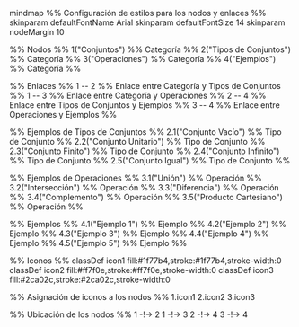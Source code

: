 mindmap
  %% Configuración de estilos para los nodos y enlaces %%
  skinparam defaultFontName Arial
  skinparam defaultFontSize 14
  skinparam nodeMargin 10

  %% Nodos %%
  1("Conjuntos")  %% Categoría %%
  2("Tipos de Conjuntos")  %% Categoría %%
  3("Operaciones")  %% Categoría %%
  4("Ejemplos")  %% Categoría %%

  %% Enlaces %%
  1 -- 2  %% Enlace entre Categoría y Tipos de Conjuntos %%
  1 -- 3  %% Enlace entre Categoría y Operaciones %%
  2 -- 4  %% Enlace entre Tipos de Conjuntos y Ejemplos %%
  3 -- 4  %% Enlace entre Operaciones y Ejemplos %%

  %% Ejemplos de Tipos de Conjuntos %%
  2.1("Conjunto Vacío")  %% Tipo de Conjunto %%
  2.2("Conjunto Unitario")  %% Tipo de Conjunto %%
  2.3("Conjunto Finito")  %% Tipo de Conjunto %%
  2.4("Conjunto Infinito")  %% Tipo de Conjunto %%
  2.5("Conjunto Igual")  %% Tipo de Conjunto %%

  %% Ejemplos de Operaciones %%
  3.1("Unión")  %% Operación %%
  3.2("Intersección")  %% Operación %%
  3.3("Diferencia")  %% Operación %%
  3.4("Complemento")  %% Operación %%
  3.5("Producto Cartesiano")  %% Operación %%

  %% Ejemplos %%
  4.1("Ejemplo 1")  %% Ejemplo %%
  4.2("Ejemplo 2")  %% Ejemplo %%
  4.3("Ejemplo 3")  %% Ejemplo %%
  4.4("Ejemplo 4")  %% Ejemplo %%
  4.5("Ejemplo 5")  %% Ejemplo %%

  %% Iconos %%
  classDef icon1 fill:#1f77b4,stroke:#1f77b4,stroke-width:0
  classDef icon2 fill:#ff7f0e,stroke:#ff7f0e,stroke-width:0
  classDef icon3 fill:#2ca02c,stroke:#2ca02c,stroke-width:0

  %% Asignación de iconos a los nodos %%
  1.icon1
  2.icon2
  3.icon3

  %% Ubicación de los nodos %%
  1 -!-> 2
  1 -!-> 3
  2 -!-> 4
  3 -!-> 4

